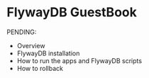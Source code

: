 # FlywayDB GuestBook

PENDING:
- Overview
- FlywayDB installation
- How to run the apps and FlywayDB scripts
- How to rollback
